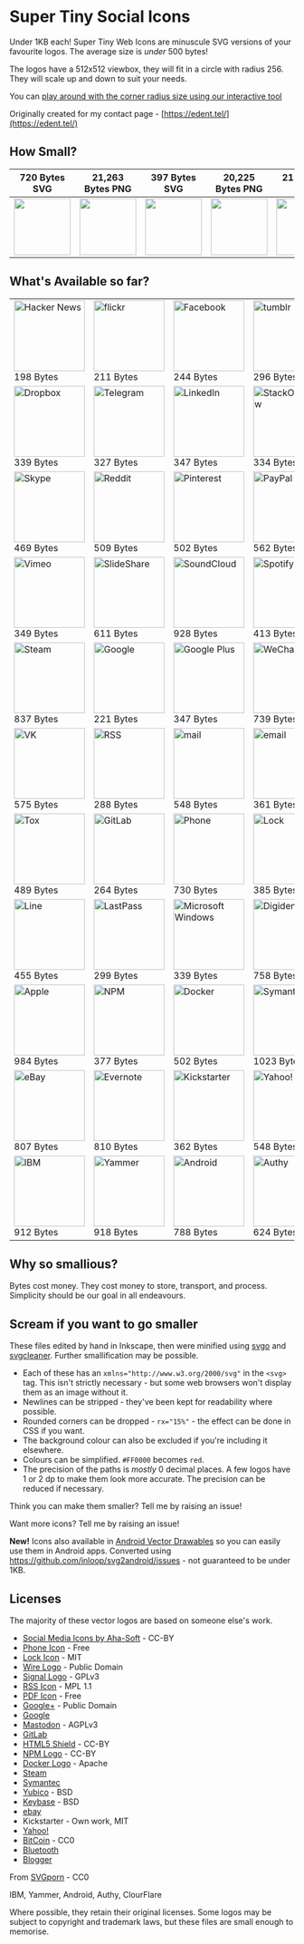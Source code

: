 # Super Tiny Social Icons
Under 1KB each! Super Tiny Web Icons are minuscule SVG versions of your favourite logos. The average size is *under* 500 bytes!

The logos have a 512x512 viewbox, they will fit in a circle with radius 256. They will scale up and down to suit your needs.

You can [play around with the corner radius size using our interactive tool](https://edent.github.io/SuperTinySocialIcons/radius.html)

Originally created for my contact page - [https://edent.tel/](https://edent.tel/)

## How Small?

| 720 Bytes SVG	| 21,263 Bytes PNG	|   397 Bytes SVG	| 20,225 Bytes PNG	|  211 Bytes SVG	| 11,837 Bytes PNG	|
|------	        |-----------     	|------	            |----------	        |------	        |-----------	        |
| <img src="https://edent.github.io/SuperTinySocialIcons/tiny/github.svg" width="100" />  	| <img src="https://edent.github.io/SuperTinySocialIcons/original/github.png" width="100" />        	| <img src="https://edent.github.io/SuperTinySocialIcons/tiny/twitter.svg" width="100" />   	| <img src="https://edent.github.io/SuperTinySocialIcons/original/twitter.png" width="100" />       	| <img src="https://edent.github.io/SuperTinySocialIcons/tiny/flickr.svg" width="100" />   	| <img src="https://edent.github.io/SuperTinySocialIcons/original/flickr.png" width="100" />       	|

## What's Available so far?

<table>
<tr>
<td><img src="https://edent.github.io/SuperTinySocialIcons/tiny/hackernews.svg" width="125" title="Hacker News" /><br>198 Bytes</td>
<td><img src="https://edent.github.io/SuperTinySocialIcons/tiny/flickr.svg" width="125" title="flickr" /><br>211 Bytes</td>
<td><img src="https://edent.github.io/SuperTinySocialIcons/tiny/facebook.svg" width="125" title="Facebook" /><br>244 Bytes</td>
<td><img src="https://edent.github.io/SuperTinySocialIcons/tiny/tumblr.svg" width="125" title="tumblr" /><br>296 Bytes</td>
<td><img src="https://edent.github.io/SuperTinySocialIcons/tiny/twitter.svg" width="125" title="Twitter" /><br>397 Bytes</td>
<td><img src="https://edent.github.io/SuperTinySocialIcons/tiny/whatsapp.svg" width="125" title="WhatsApp" /><br>622 Bytes</td>
</tr>
<tr>
<td><img src="https://edent.github.io/SuperTinySocialIcons/tiny/dropbox.svg" width="125" title="Dropbox" /><br>339 Bytes</td>
<td><img src="https://edent.github.io/SuperTinySocialIcons/tiny/telegram.svg" width="125" title="Telegram" /><br>327 Bytes</td>
<td><img src="https://edent.github.io/SuperTinySocialIcons/tiny/linkedin.svg" width="125" title="LinkedIn" /><br>347 Bytes</td>
<td><img src="https://edent.github.io/SuperTinySocialIcons/tiny/stackoverflow.svg" width="125" title="StackOverflow" /><br>334 Bytes</td>
<td><img src="https://edent.github.io/SuperTinySocialIcons/tiny/instagram.svg" width="125" title="Instagram" /><br>290 Bytes</td>
<td><img src="https://edent.github.io/SuperTinySocialIcons/tiny/wordpress.svg" width="125" title="WordPress" /><br>515 Bytes</td>
</tr>
<tr>
<td><img src="https://edent.github.io/SuperTinySocialIcons/tiny/skype.svg" width="125" title="Skype" /><br>469 Bytes</td>
<td><img src="https://edent.github.io/SuperTinySocialIcons/tiny/reddit.svg" width="125" title="Reddit" /><br>509 Bytes</td>
<td><img src="https://edent.github.io/SuperTinySocialIcons/tiny/pinterest.svg" width="125" title="Pinterest" /><br>502 Bytes</td>
<td><img src="https://edent.github.io/SuperTinySocialIcons/tiny/paypal.svg" width="125" title="PayPal" /><br>562 Bytes</td>
<td><img src="https://edent.github.io/SuperTinySocialIcons/tiny/github.svg" width="125" title="GitHub" /><br>720 Bytes</td>
<td><img src="https://edent.github.io/SuperTinySocialIcons/tiny/wikipedia.svg" width="125" title="Wikipedia" /><br>655 Bytes</td>
</tr>
<tr>
<td><img src="https://edent.github.io/SuperTinySocialIcons/tiny/vimeo.svg" width="125" title="Vimeo" /><br>349 Bytes</td>
<td><img src="https://edent.github.io/SuperTinySocialIcons/tiny/slideshare.svg" width="125" title="SlideShare" /><br>611 Bytes</td>
<td><img src="https://edent.github.io/SuperTinySocialIcons/tiny/soundcloud.svg" width="125" title="SoundCloud" /><br>928 Bytes</td>
<td><img src="https://edent.github.io/SuperTinySocialIcons/tiny/spotify.svg" width="125" title="Spotify" /><br>413 Bytes</td>
<td><img src="https://edent.github.io/SuperTinySocialIcons/tiny/snapchat.svg" width="125" title="SnapChat" /><br>590 Bytes</td>
<td><img src="https://edent.github.io/SuperTinySocialIcons/tiny/amazon.svg" width="125" title="Amazon" /><br>648 Bytes</td>
</tr>
<tr>
<td><img src="https://edent.github.io/SuperTinySocialIcons/tiny/steam.svg" width="125" title="Steam" /><br>837 Bytes</td>
<td><img src="https://edent.github.io/SuperTinySocialIcons/tiny/google.svg" width="125" title="Google" /><br>221 Bytes</td>
<td><img src="https://edent.github.io/SuperTinySocialIcons/tiny/google_plus.svg" width="125" title="Google Plus" /><br>347 Bytes</td>
<td><img src="https://edent.github.io/SuperTinySocialIcons/tiny/wechat.svg" width="125" title="WeChat" /><br>739 Bytes</td>
<td><img src="https://edent.github.io/SuperTinySocialIcons/tiny/youtube.svg" width="125" title="YouTube" /><br>924 Bytes</td>
<td><img src="https://edent.github.io/SuperTinySocialIcons/tiny/pdf.svg" width="125" title="PDF" /><br>360 Bytes</td>
</tr>
<tr>
<td><img src="https://edent.github.io/SuperTinySocialIcons/tiny/vk.svg" width="125" title="VK" /><br>575 Bytes</td>
<td><img src="https://edent.github.io/SuperTinySocialIcons/tiny/rss.svg" width="125" title="RSS" /><br>288 Bytes</td>
<td><img src="https://edent.github.io/SuperTinySocialIcons/tiny/mail.svg" width="125" title="mail" /><br>548 Bytes</td>
<td><img src="https://edent.github.io/SuperTinySocialIcons/tiny/email.svg" width="125" title="email" /><br>361 Bytes</td>
<td><img src="https://edent.github.io/SuperTinySocialIcons/tiny/mastodon.svg" width="125" title="Mastodon" /><br>550 Bytes</td>
<td><img src="https://edent.github.io/SuperTinySocialIcons/tiny/wire.svg" width="125" title="Wire" /><br>263 Bytes</td>
</tr>
<tr>
<td><img src="https://edent.github.io/SuperTinySocialIcons/tiny/tox.svg" width="125" title="Tox" /><br>489 Bytes</td>
<td><img src="https://edent.github.io/SuperTinySocialIcons/tiny/gitlab.svg" width="125" title="GitLab" /><br>264 Bytes</td>
<td><img src="https://edent.github.io/SuperTinySocialIcons/tiny/phone.svg" width="125" title="Phone" /><br>730 Bytes</td>
<td><img src="https://edent.github.io/SuperTinySocialIcons/tiny/lock.svg" width="125" title="Lock" /><br>385 Bytes</td>
<td><img src="https://edent.github.io/SuperTinySocialIcons/tiny/html5.svg" width="125" title="HTML5" /><br>379 Bytes</td>
<td><img src="https://edent.github.io/SuperTinySocialIcons/tiny/meetup.svg" width="125" title="Meetup" /><br>611 Bytes</td>
</tr>
<tr>
<td><img src="https://edent.github.io/SuperTinySocialIcons/tiny/line.svg" width="125" title="Line" /><br>455 Bytes</td>
<td><img src="https://edent.github.io/SuperTinySocialIcons/tiny/lastpass.svg" width="125" title="LastPass" /><br>299 Bytes</td>
<td><img src="https://edent.github.io/SuperTinySocialIcons/tiny/windows.svg" width="125" title="Microsoft Windows" /><br>339 Bytes</td>
<td><img src="https://edent.github.io/SuperTinySocialIcons/tiny/digidentity.svg" width="125" title="Digidentity" /><br>758 Bytes</td>
<td><img src="https://edent.github.io/SuperTinySocialIcons/tiny/ubuntu.svg" width="125" title="Ubuntu" /><br>895 Bytes</td>
<td><img src="https://edent.github.io/SuperTinySocialIcons/tiny/bitbucket.svg" width="125" title="Atlassian BitBucket" /><br>789 Bytes</td>
</tr>
<tr>
<td><img src="https://edent.github.io/SuperTinySocialIcons/tiny/apple.svg" width="125" title="Apple" /><br>984 Bytes</td>
<td><img src="https://edent.github.io/SuperTinySocialIcons/tiny/npm.svg" width="125" title="NPM" /><br>377 Bytes</td>
<td><img src="https://edent.github.io/SuperTinySocialIcons/tiny/docker.svg" width="125" title="Docker" /><br>502 Bytes</td>
<td><img src="https://edent.github.io/SuperTinySocialIcons/tiny/symantec.svg" width="125" title="Symantec" /><br>1023 Bytes</td>
<td><img src="https://edent.github.io/SuperTinySocialIcons/tiny/yubico.svg" width="125" title="Yubico" /><br>286 Bytes</td>
<td><img src="https://edent.github.io/SuperTinySocialIcons/tiny/keybase.svg" width="125" title="Keybase" /><br>982 Bytes</td>
</tr>
<tr>
<td><img src="https://edent.github.io/SuperTinySocialIcons/tiny/ebay.svg" width="125" title="eBay" /><br>807 Bytes</td>
<td><img src="https://edent.github.io/SuperTinySocialIcons/tiny/evernote.svg" width="125" title="Evernote" /><br>810 Bytes</td>
<td><img src="https://edent.github.io/SuperTinySocialIcons/tiny/kickstarter.svg" width="125" title="Kickstarter" /><br>362 Bytes</td>
<td><img src="https://edent.github.io/SuperTinySocialIcons/tiny/yahoo.svg" width="125" title="Yahoo!" /><br>548 Bytes</td>
<td><img src="https://edent.github.io/SuperTinySocialIcons/tiny/bitcoin.svg" width="125" title="BitCoin" /><br>497 Bytes</td>
<td><img src="https://edent.github.io/SuperTinySocialIcons/tiny/bluetooth.svg" width="125" title="bluetooth" /><br>247 Bytes</td>
</tr>
<tr>
<td><img src="https://edent.github.io/SuperTinySocialIcons/tiny/ibm.svg" width="125" title="IBM" /><br>912 Bytes</td>
<td><img src="https://edent.github.io/SuperTinySocialIcons/tiny/yammer.svg" width="125" title="Yammer" /><br>918 Bytes</td>
<td><img src="https://edent.github.io/SuperTinySocialIcons/tiny/android.svg" width="125" title="Android" /><br>788 Bytes</td>
<td><img src="https://edent.github.io/SuperTinySocialIcons/tiny/authy.svg" width="125" title="Authy" /><br>624 Bytes</td>
<td><img src="https://edent.github.io/SuperTinySocialIcons/tiny/blogger.svg" width="125" title="Blogger" /><br>479 Bytes</td>
<td><img src="https://edent.github.io/SuperTinySocialIcons/tiny/cloudflare.svg" width="125" title="CloudFlare" /><br>538 Bytes</td>
</tr>
</table>

## Why so smallious?

Bytes cost money.  They cost money to store, transport, and process.  Simplicity should be our goal in all endeavours.

## Scream if you want to go smaller

These files edited by hand in Inkscape, then were minified using [svgo](https://github.com/svg/svgo) and [svgcleaner](https://github.com/RazrFalcon/svgcleaner). Further smallification may be possible.

* Each of these has an `xmlns="http://www.w3.org/2000/svg"` in the `<svg>` tag. This isn't strictly necessary - but some web browsers won't display them as an image without it.
* Newlines can be stripped - they've been kept for readability where possible.
* Rounded corners can be dropped - `rx="15%"` - the effect can be done in CSS if you want.
* The background colour can also be excluded if you're including it elsewhere.
* Colours can be simplified. `#FF0000` becomes `red`.
* The precision of the paths is *mostly* 0 decimal places. A few logos have 1 or 2 dp to make them look more accurate. The precision can be reduced if necessary.

Think you can make them smaller? Tell me by raising an issue!

Want more icons?  Tell me by raising an issue!

**New!** Icons also available in [Android Vector Drawables](https://developer.android.com/guide/topics/graphics/vector-drawable-resources.html) so you can easily use them in Android apps. Converted using https://github.com/inloop/svg2android/issues - not guaranteed to be under 1KB.


## Licenses

The majority of these vector logos are based on someone else's work.

* [Social Media Icons by Aha-Soft](https://www.iconfinder.com/iconsets/social-flat-rounded-rects) - CC-BY
* [Phone Icon](https://www.iconfinder.com/icons/1807538/phone_icon#size=128) - Free
* [Lock Icon](https://www.iconfinder.com/icons/1814107/lock_padlock_secure_icon#size=512) - MIT
* [Wire Logo](https://commons.wikimedia.org/wiki/File:Wire_software_logo.svg) - Public Domain
* [Signal Logo](https://github.com/WhisperSystems/Signal-iOS/blob/master/Signal/Images.xcassets/logoSignal.imageset/logoSignal.pdf) - GPLv3
* [RSS Icon](https://commons.wikimedia.org/wiki/File:Generic_Feed-icon.svg) - MPL 1.1
* [PDF Icon](https://www.iconfinder.com/iconsets/line-icons-set) - Free
* [Google+](https://commons.wikimedia.org/wiki/File:Google_Plus_logo_2015.svg) - Public Domain
* [Google](http://svgshare.com/s/q)
* [Mastodon](https://github.com/tootsuite/mastodon/blob/0ad694f96b7f0e951950e7525bde52cd11454cb2/app/assets/images/logo.svg) - AGPLv3
* [GitLab](https://about.gitlab.com/press/)
* [HTML5 Shield](https://www.w3.org/html/logo/) - CC-BY
* [NPM Logo](https://commons.wikimedia.org/wiki/File:Npm-logo.svg) - CC-BY
* [Docker Logo](https://github.com/docker/docker.github.io/blob/master/LICENSE) - Apache
* [Steam](https://commons.wikimedia.org/wiki/File:Steam_icon_logo.svg)
* [Symantec](https://commons.wikimedia.org/wiki/File:Symantec_logo10.svg)
* [Yubico](https://github.com/Yubico/yubikey-manager-qt/blob/master/resources/icons/ykman.png) - BSD
* [Keybase](https://github.com/keybase/client/blob/master/shared/images/iconfont/kb-iconfont-keybase-16.svg) - BSD
* [ebay](https://commons.wikimedia.org/wiki/File:EBay_logo.svg)
* Kickstarter - Own work, MIT
* [Yahoo!](https://commons.wikimedia.org/wiki/File:Yahoo!_logo.svg)
* [BitCoin](https://commons.wikimedia.org/wiki/File:Bitcoin_logo.svg) - CC0
* [Bluetooth](https://commons.wikimedia.org/wiki/File:Bluetooth.svg)
* [Blogger](https://commons.wikimedia.org/wiki/File:Blogger_icon.svg)

From [SVGporn](https://github.com/gilbarbara/logos/) - CC0

IBM, Yammer, Android, Authy, ClourFlare

Where possible, they retain their original licenses.  Some logos may be subject to copyright and trademark laws, but these files are small enough to memorise.
